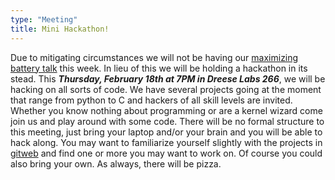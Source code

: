 ```yaml
---
type: "Meeting"
title: Mini Hackathon!
---
```

Due to mitigating circumstances we will not be having our [maximizing battery talk](/announcements/2010/02/16/maximizing-battery-life-in-linux/) this week. In lieu of this we will be holding a hackathon in its stead. This ***Thursday, February 18th at 7PM in Dreese Labs 266***, we will be hacking on all sorts of code. We have several projects going at the moment that range from python to C and hackers of all skill levels are invited. Whether you know nothing about programming or are a kernel wizard come join us and play around with some code. There will be no formal structure to this meeting, just bring your laptop and/or your brain and you will be able to hack along. You may want to familiarize yourself slightly with the projects in [gitweb](/git) and find one or more you may want to work on. Of course you could also bring your own. As always, there will be pizza.

